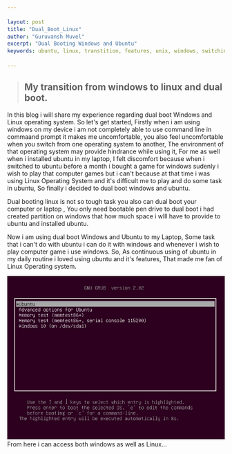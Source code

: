 ```yaml
---

layout:	post
title: "Dual_Boot_Linux"
author: "Guruvansh Muvel"
excerpt: "Dual Booting Windows and Ubuntu"
keywords: ubuntu, linux, transtition, features, unix, windows, switching, comparison

---
```



> ## My transition from windows to linux and dual boot.

In this blog i will share my experience regarding dual boot Windows and Linux operating system.
So let's get started, Firstly when i am using windows on my device i am not completely able to use command line in commaand prompt it makes me uncomfortable, you also feel
uncomfortable when you switch from one operating system to another, The environment of that operating system may provide hindrance while using it, For me as well
when i installed ubuntu in my laptop, I felt discomfort because when i switched to ubuntu before a month i bought a game for windows sudenly i wish to play that computer games but i can't because
at that time i was using Linux Operating System and it's difficult me to play and do some task in ubuntu, So finally i decided to dual boot windows and ubuntu.

Dual booting linux is not so tough task you also can dual boot your computer or laptop , You only need bootable pen drive to dual boot
i had created partition on windows that how much space i wlll have to provide to ubuntu and installed ubuntu.

Now i am using dual boot Windows and Ubuntu to my Laptop, Some task that i can't do with ubuntu i can do it with windows and whenever i wish to play computer game i use windows.
So, As continuous using of ubuntu in my daily routine i loved using ubuntu and it's features, That made me fan of Linux Operating system.

![A screenshot of my laptop](/assets/images/Shifting-to-Ubuntu/dual_boot.png)
From here i can access both windows as well as Linux...

